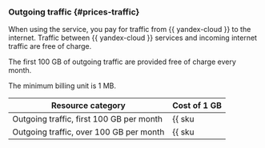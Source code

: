 ### Outgoing traffic {#prices-traffic}

When using the service, you pay for traffic from {{ yandex-cloud }} to the internet. Traffic between {{ yandex-cloud }} services and incoming internet traffic are free of charge.

The first 100 GB of outgoing traffic are provided free of charge every month.

The minimum billing unit is 1 MB.

Resource category | Cost of 1 GB
--- | ---
Outgoing traffic, first 100 GB per month | {{ sku|ILS|network.egress.inet|string }} |
Outgoing traffic, over 100 GB per month | {{ sku|ILS|network.egress.inet|pricingRate.100|string }} |